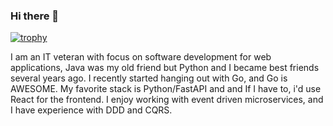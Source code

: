 ### Hi there 👋

[![trophy](https://github-profile-trophy.vercel.app/?username=ahmednafies)](https://github.com/ryo-ma/github-profile-trophy)

I am an IT veteran with focus on software development for web applications,
Java was my old friend but Python and I became best friends several years ago.
I recently started hanging out with Go, and Go is AWESOME.
My favorite stack is Python/FastAPI and and If I have to, i'd use React for the frontend.
I enjoy working with event driven microservices, and I have experience with DDD and CQRS.
